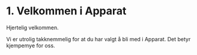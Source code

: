 # 1. Velkommen i Apparat

Hjertelig velkommen.

Vi er utrolig takknemmelig for at du har valgt å bli med i Apparat.
Det betyr kjempemye for oss.
